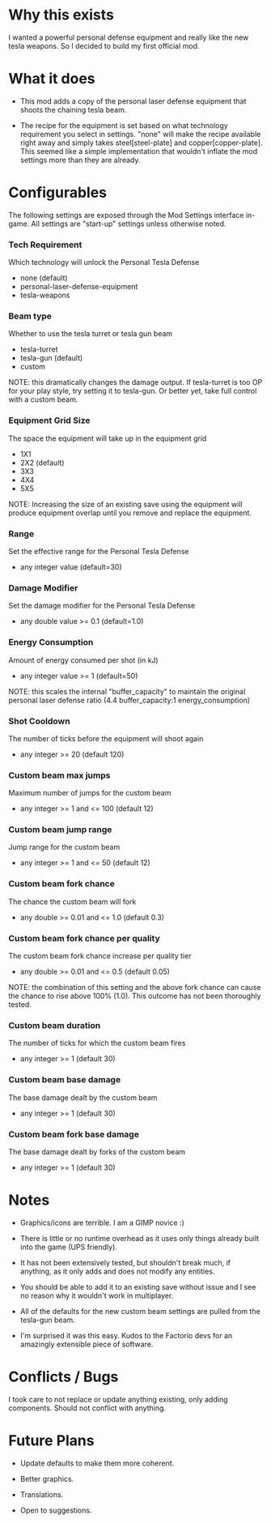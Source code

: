 # Why this exists

I wanted a powerful personal defense equipment and really like the new tesla weapons. So I decided to build my first official mod.

# What it does

- This mod adds a copy of the personal laser defense equipment that shoots the chaining tesla beam.

- The recipe for the equipment is set based on what technology requirement you select in settings. "none" will make the recipe available right away and simply takes steel[steel-plate] and copper[copper-plate]. This seemed like a simple implementation that wouldn't inflate the mod settings more than they are already.

# Configurables

The following settings are exposed through the Mod Settings interface in-game. All settings are "start-up" settings unless otherwise noted.

### Tech Requirement
Which technology will unlock the Personal Tesla Defense
- none (default)
- personal-laser-defense-equipment
- tesla-weapons

### Beam type
Whether to use the tesla turret or tesla gun beam
- tesla-turret
- tesla-gun (default)
- custom

NOTE: this dramatically changes the damage output. If tesla-turret is too OP for your play style, try setting it to tesla-gun. Or better yet, take full control with a custom beam.

### Equipment Grid Size
The space the equipment will take up in the equipment grid
- 1X1
- 2X2 (default)
- 3X3
- 4X4
- 5X5

NOTE: Increasing the size of an existing save using the equipment will produce equipment overlap until you remove and replace the equipment.

### Range
Set the effective range for the Personal Tesla Defense
- any integer value (default=30)

### Damage Modifier
Set the damage modifier for the Personal Tesla Defense
- any double value >= 0.1 (default=1.0)

### Energy Consumption
Amount of energy consumed per shot (in kJ)
- any integer value >= 1 (default=50)

NOTE: this scales the internal "buffer_capacity" to maintain the original personal laser defense ratio (4.4 buffer_capacity:1 energy_consumption)

### Shot Cooldown
The number of ticks before the equipment will shoot again
- any integer >= 20 (default 120)

### Custom beam max jumps
Maximum number of jumps for the custom beam
- any integer >= 1 and <= 100 (default 12)

### Custom beam jump range
Jump range for the custom beam
- any integer >= 1 and <= 50 (default 12)

### Custom beam fork chance
The chance the custom beam will fork
- any double >= 0.01 and <= 1.0 (default 0.3)

### Custom beam fork chance per quality
The custom beam fork chance increase per quality tier
- any double >= 0.01 and <= 0.5 (default 0.05)

NOTE: the combination of this setting and the above fork chance can cause the chance to rise above 100% (1.0). This outcome has not been thoroughly tested.

### Custom beam duration
The number of ticks for which the custom beam fires
- any integer >= 1 (default 30)

### Custom beam base damage
The base damage dealt by the custom beam
- any integer >= 1 (default 30)

### Custom beam fork base damage
The base damage dealt by forks of the custom beam
- any integer >= 1 (default 30)

# Notes

- Graphics/icons are terrible. I am a GIMP novice :)

- There is little or no runtime overhead as it uses only things already built into the game (UPS friendly).

- It has not been extensively tested, but shouldn't break much, if anything, as it only adds and does not modify any entities.

- You should be able to add it to an existing save without issue and I see no reason why it wouldn't work in multiplayer.

- All of the defaults for the new custom beam settings are pulled from the tesla-gun beam.

- I'm surprised it was this easy. Kudos to the Factorio devs for an amazingly extensible piece of software.

# Conflicts / Bugs

I took care to not replace or update anything existing, only adding components. Should not conflict with anything.

# Future Plans

- Update defaults to make them more coherent.

- Better graphics.

- Translations.

- Open to suggestions.